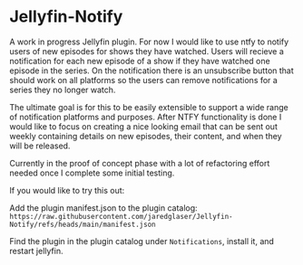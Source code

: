 # Jellyfin-Notify
A work in progress Jellyfin plugin. For now I would like to use ntfy to notify users of new episodes for shows they have watched. Users will recieve a notification for each new episode of a show if they have watched one episode in the series. On the notification there is an unsubscribe button that should work on all platforms so the users can remove notifications for a series they no longer watch.

The ultimate goal is for this to be easily extensible to support a wide range of notification platforms and purposes. After NTFY functionality is done I would like to focus on creating a nice looking email that can be sent out weekly containing details on new episodes, their content, and when they will be released.

Currently in the proof of concept phase with a lot of refactoring effort needed once I complete some initial testing.

If you would like to try this out:

Add the plugin manifest.json to the plugin catalog: `https://raw.githubusercontent.com/jaredglaser/Jellyfin-Notify/refs/heads/main/manifest.json`

Find the plugin in the plugin catalog under `Notifications`, install it, and restart jellyfin.

